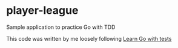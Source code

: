 # player-league

Sample application to practice Go with TDD

This code was written by me loosely following [Learn Go with tests](https://guii.gitbook.io/learn-go-with-tests)
